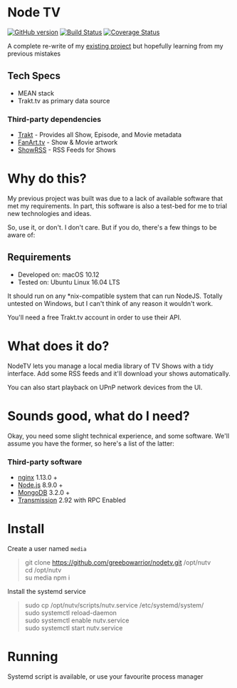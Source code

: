 # Node TV

[![GitHub version](https://badge.fury.io/gh/greebowarrior%2Fnodetv.svg)](https://badge.fury.io/gh/greebowarrior%2Fnodetv)
[![Build Status](https://travis-ci.org/greebowarrior/nodetv.svg?branch=1.1.0)](https://travis-ci.org/greebowarrior/nodetv)
[![Coverage Status](https://coveralls.io/repos/github/greebowarrior/nodetv/badge.svg?branch=1.1.0)](https://coveralls.io/github/greebowarrior/nodetv?branch=1.1.0)

A complete re-write of my [existing project](https://github.com/greebowarrior/nessa)
but hopefully learning from my previous mistakes

## Tech Specs

- MEAN stack
- Trakt.tv as primary data source

### Third-party dependencies

- [Trakt](https://trakt.tv) - Provides all Show, Episode, and Movie metadata
- [FanArt.tv](https://fanart.tc) - Show & Movie artwork
- [ShowRSS](https://showrss.com) - RSS Feeds for Shows


# Why do this?

My previous project was built was due to a lack of available software that met my requirements.
In part, this software is also a test-bed for me to trial new technologies and ideas.

So, use it, or don't. I don't care. But if you do, there's a few things to be aware of:

## Requirements

- Developed on: macOS 10.12
- Tested on: Ubuntu Linux 16.04 LTS

It should run on any *nix-compatible system that can run NodeJS.
Totally untested on Windows, but I can't think of any reason it wouldn't work.

You'll need a free Trakt.tv account in order to use their API.

# What does it do?

NodeTV lets you manage a local media library of TV Shows with a tidy interface. Add some RSS feeds and it'll download your shows automatically.

You can also start playback on UPnP network devices from the UI.

# Sounds good, what do I need?

Okay, you need some slight technical experience, and some software. We'll assume you have the former, so here's a list of the latter:

### Third-party software

- [nginx](https://nginx.org) 1.13.0 +
- [Node.js](https://nodejs.org) 8.9.0 +
- [MongoDB](https://mongodb.org) 3.2.0 +
- [Transmission](https://transmissionbt.com) 2.92 with RPC Enabled

# Install

Create a user named `media`

> git clone https://github.com/greebowarrior/nodetv.git /opt/nutv  
> cd /opt/nutv  
> su media
> npm i



Install the systemd service

> sudo cp /opt/nutv/scripts/nutv.service /etc/systemd/system/  
> sudo systemctl reload-daemon  
> sudo systemctl enable nutv.service  
> sudo systemctl start nutv.service  

# Running

Systemd script is available, or use your favourite process manager
